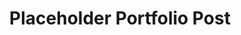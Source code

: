 ---
title: "Placeholder Portfolio Post"
summary: This is a placeholder to show what it would look like to have posts
description: This is a placeholder to show what it would look like to have posts
---